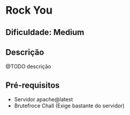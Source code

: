 # Rock You

## Dificuldade: **Medium** 

## Descrição

@TODO descrição

## Pré-requisitos

- Servidor apache@latest
- Brutefroce Chall (Exige bastante do servidor)
